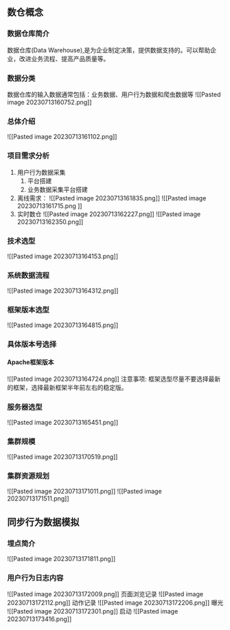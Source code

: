 ## 数仓概念
### 数据仓库简介
数据仓库(Data Warehouse),是为企业制定决策，提供数据支持的。可以帮助企业，改进业务流程、提高产品质量等。

### 数据分类
数据仓库的输入数据通常包括：业务数据、用户行为数据和爬虫数据等
![[Pasted image 20230713160752.png]]

### 总体介绍
![[Pasted image 20230713161102.png]]

### 项目需求分析
1. 用户行为数据采集
	1. 平台搭建
	2. 业务数据采集平台搭建
2. 离线需求：
	![[Pasted image 20230713161835.png]]
	![[Pasted image 20230713161715.png ]]
3. 实时数仓
	![[Pasted image 20230713162227.png]]
	![[Pasted image 20230713162350.png]]

### 技术选型
![[Pasted image 20230713164153.png]]

### 系统数据流程
![[Pasted image 20230713164312.png]]
### 框架版本选型
![[Pasted image 20230713164815.png]]

### 具体版本号选择
#### Apache框架版本
![[Pasted image 20230713164724.png]]
注意事项: 框架选型尽量不要选择最新的框架，选择最新框架半年前左右的稳定版。

### 服务器选型
![[Pasted image 20230713165451.png]]
### 集群规模
![[Pasted image 20230713170519.png]]
### 集群资源规划
![[Pasted image 20230713171011.png]]
![[Pasted image 20230713171511.png]]

## 同步行为数据模拟
### 埋点简介
![[Pasted image 20230713171811.png]]
### 用户行为日志内容
![[Pasted image 20230713172009.png]]
页面浏览记录
![[Pasted image 20230713172112.png]]
动作记录
![[Pasted image 20230713172206.png]]
曝光
![[Pasted image 20230713172301.png]]
启动
![[Pasted image 20230713173416.png]]






